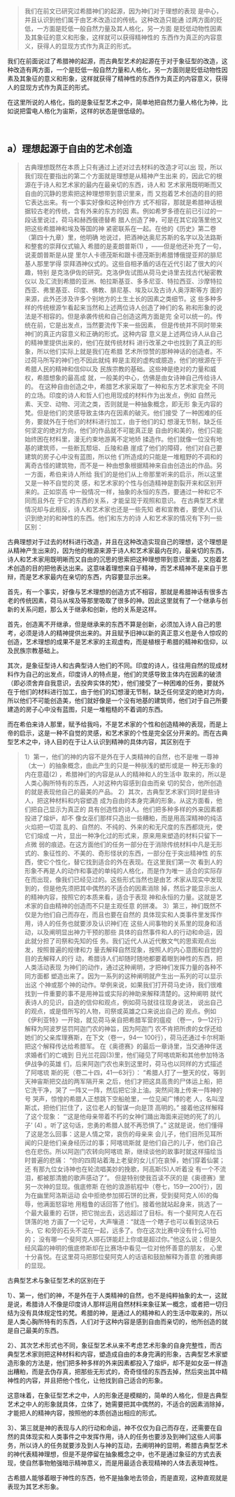 <blockquote data-pid="TuEo3b7S">我们在前⽂已研究过希腊神们的起源，因为神们对于理想的表现 是中⼼，并且认识到他们属于由艺术改造过的传统。这种改造只能通 过两⽅⾯的贬低，⼀⽅⾯是贬低⼀般⾃然⼒量及其⼈格化，另⼀⽅⾯ 是贬低动物性因素及其象征的意义和形象，这样就可以获得精神性的 东⻄作为真正的内容意义，获得⼈的显现⽅式作为真正的形式。</blockquote><p data-pid="llicSvzz">我们在前面说过了希腊神的起源，而古典型艺术的起源在于对于象征型的改造，这种改造有两方面，一个是贬低一般自然力量和人格化，另一方面则是贬低动物性因素及其象征的意义和形象，这样就获得了精神性的东西作为真正的内容意义，获得人的显现方式作为真正的形式。</p><p data-pid="2LYqfRNN">在这里所说的人格化，指的是象征型艺术之中，简单地把自然力量人格化为神，比如说把雷电人格化为宙斯，这样的状态是很低级的。</p><p><br></p><h2>a）理想起源于自由的艺术创造</h2><blockquote data-pid="IYRvVYuN">古典理想既然在本质上只有通过上述对过去材料的改造才可以出 现，所以我们现在要指出的第⼆个⽅⾯就是理想是从精神产⽣出来 的，因此它的根源在于诗⼈和艺术家的最内在最亲切的东⻄，诗⼈和 艺术家⽤既明晰⽽⼜⾃由的沉静的思索把这种理想带到意识⾥来，⽽ ⼜抱着艺术创造的⽬的把它表达出来。有⼀个事实好像和这种创作⽅ 式不相容，那就是希腊神话根据较古⽼的传统，含有外来的东⽅的因 素。例如希罗多德在前已引过的⼀段话⾥说过，荷⻢和赫⻄俄德替希 腊⼈创造了神，可是在其它段落⾥他⼜把这些希腊神和埃及等国的神 紧密联系在⼀起。在他的《历史》第⼆卷（第四⼗九章）⾥，他明确 地说过，把酒神达奥尼苏斯的名字以及法路斯和整套的崇拜仪式输⼊ 希腊的是⻨朗普斯(1) ，——但是他还补充了⼀句，说⻨朗普斯是从提 ⾥尔⼈卡德茂斯和跟卡德茂斯到希腊博俄提亚邦的腓尼基⼈那⾥学得 崇拜酒神仪式的。这些⾃相⽭盾的话在近代引起了很⼤的兴趣，特别 是克洛伊佐的研究。克洛伊佐试图从荷⻢史诗⾥去找古代秘密教仪以 及汇流到希腊的亚洲、帕拉斯基亚、多多尼亚、特拉⻄亚、沙摩特拉 ⻄亚、弗⾥基亚、印度、佛教、腓尼基、埃及以及古诗⼈奥浮斯等⽅ ⾯的来源，此外还涉及许多个别地⽅的⼟⽣⼟⻓的因素之类细节。这 些多种多样的传统根源乍看起来当然和上述两位诗⼈创造了神们的名 称和形象的说法是不相容的。但是承袭传统和⾃⼰创造这两⽅⾯是完 全可以统⼀的。传统在前，它是出发点，当然要流传下来⼀些因素， 但是传统并不同时带来神们的真正内容意义和正确的形式。这种内容 意义是上述两位诗⼈从⾃⼰的精神⾥提供出来的，他们在就传统材料 进⾏改⾰之中也找到了真正的形象，所以他们实际上就是我们在希腊 艺术所惊赞的那种神话的创造者。不过荷⻢所写的神们也不因此就纯 粹是主观的虚构或臆造，他们的根源在于希腊⼈⺠的精神和信仰以及 ⺠族宗教的基础。这些神是绝对的⼒量和威权，希腊想象的最⾼成 就，⼀般美的中⼼，仿佛是由⼥诗神⾃⼰传给诗⼈的。 在这种⾃由创造之中，希腊艺术家采取了⼀种和东⽅艺术家完全 不同的⽴场。印度的诗⼈和哲⼈们也⽤现成的材料作为出发点，例如 ⾃然元素、天空、动物、河流之类，否则就是⼀种抽象概念，即⽆形 象⽆内容的梵。但是他们的灵感导致主体内在因素的破灭。他们接受 了⼀种困难的任务，要就外在于他们的材料进⾏加⼯，由于他们的幻 想漫⽆节制，缺乏任何坚定的绝对⽅向，他们的作品就不可能真正是 ⾃由的和美的，他们只能始终困在材料⾥，漫⽆约束地游离不定地矫 揉造作。他们就像⼀位没有地基的建筑师，⼀些断⽡颓垣、丘陵和悬 崖成了他们的障碍，他们对⾃⼰要建筑的房⼦⼼中没有蓝图，所以他 们所造成的只能是⼀堆粗野的不调和的离奇古怪的建筑物，⽽不是⼀ 种由想象根据精神来⾃由创造出的作品。另⼀⽅⾯，希伯来诗⼈所给 我们的是他们从上帝那⾥听来的启⽰，所以这⾥⼜是⼀种不⾃觉的灵 感，和艺术家的个性与创造精神是割裂开来和区别开来的。正如崇⾼ 中⼀般情况⼀样，抽象的永恒的东⻄，要通过⼀种和它不同⽽且外在 于它的东⻄的关系，才能呈现于观照和意识。 在古典型艺术⾥情况却与此相反，诗⼈和艺术家也还是⼀些先知 者和宣教者，要使⼈们认识到绝对的和神性的东⻄。他们和东⽅的诗 ⼈和艺术家的情况有下列⼀些区别：</blockquote><p data-pid="2o2bBYfr">古典理想对于过去的材料进行改造，并且在这种改造实现自己的理想，这个理想是从精神产生出来的，因为他的根源来源于诗人和艺术家最内在的，最亲切的东西，诗人和艺术家用既明晰而又自由的沉思的思索把这种理想带到意识里面，又抱着艺术创造的目的把他表达出来。这意味着理想来自于精神，而艺术精神不是来自于思辩，而是艺术家最内在亲切的东西，内容要显示出来。</p><p data-pid="CZuk_AIs">首先，有一个事实，好像与艺术理想的创造方式不相容，那就是希腊神话有很多古老的传统因素，荷马从埃及等那里吸取了很多的神。因此这里就有了一个继承与创新的关系问题，那么关于继承和创新，他的关系是这样。</p><p data-pid="voYrB-NV">首先，创造离不开继承，但是继承来的东西不算是创新，必须加入诗人自己的思考，必须是诗人的精神提供出来的。并且赋予旧神以新的真正意义也是令人惊叹的创造，艺术理想的成果不是艺术家的主观虚构，而是植根于希腊的精神和信仰，以及民族宗教基础上。</p><p data-pid="MnfGBlvH">其次，是象征型诗人和古典型诗人他们的不同。印度的诗人，往往用自然的现成材料作为自己的出发点，印度诗人的特点是，他们的灵感导致主体内在因素的破溃（即必须舍弃自我意识，去投奔实体的梵），他们接受了一种困难的任务，要就外在于他们的材料进行加工，由于他们的幻想漫无节制，缺乏任何坚定的绝对方向，所以他们不可能创造美，他们就好像是一个没有地基的建筑师，他们对于自己所要建造的房子心中没有蓝图，只是一堆粗糙的不着调的东西。</p><p data-pid="lr7iF-9Y">而在希伯来诗人那里，赋予给我吗，不是艺术家的个性和创造精神的表现，而是上帝的启示，这是一种不自觉的灵感，和艺术家的个性是完全区分开来的。而在古典型艺术之中，诗人目的在于让人认识到精神的具体内容，其区别在于</p><blockquote data-pid="-hwC1Vm0">1）第⼀，他们的神的内容不是外在于⼈类精神的⾃然，也不是唯 ⼀尊神（太⼀）的抽象概念，由此产⽣的只是⼀种肤浅的塑形或是⼀ 种⽆形象的内在意蕴(2) ，希腊神们的内容是从⼈的精神和⼈的⽣活中 取来的，所以是⼈类⼼胸所特有的东⻄，⼈对这种内容感到⾃由⽽亲 切的契合，他所创造的就是表现他⾃⼰的最美的产品。 2）其次，古典型艺术家们同时是些诗⼈，把这种材料和内容塑造 成为⾃由的本⾝完满的形象。从这⽅⾯看，他们把⾃⼰显⽰为真正的 具有创造性的诗⼈。他们把多种多样的外来因素都投进了熔炉，却不 像⼥巫们那样只造出⼀些糟粕，⽽是⽤⾼深精神的纯洁⽕焰把⼀切混 乱的、⾃然的、不纯的、外来的和⽆尺度的东⻄都烧光，使它们熔成 ⼀⽚，显出⼀种净化过的形式来，原来⽤来塑造的材料只留下⼀点微 弱的痕迹。在这⽅⾯他们的任务⼀部分在于消除传统材料中凡是⽆形 式的、象征性的、不美的、奇形怪状的东⻄，⼀部分在于突出精神性 的东⻄，使它个性化，替它找到适合的外在表现。在这⾥我们第⼀次 看到⼈的形象不再是⼈的动作和事迹的单纯的⼈格化，⽽是作为唯⼀ 适合的实际存在⽽出现，像我们已经⻅过的。这些形式当然也是由艺 术家从现实中发现到的，但是他先须把其中偶然的不适合的因素消除 掉，然后才能显⽰出⼈的精神内容，按照它的本质来看，适合于表现 神和永恒的⼒量。这就是艺术家的⾃由精神的创造⽽不只是主观任意 的拼凑。 3）第三，神们既然不仅是为他们⾃⼰⽽存在，⽽且也要在⾃然的 具体现实和⼈类事件⾥发挥作⽤，诗⼈的任务也就要涉及认识神们在 这些⼈间事物的关系⾥的现⾝和活动，以及阐明显出神⼒⼲预的那些 具体的⾃然事件和⼈的⾏动和命运，因此就分担了司祭和先知的任 务。我们近代⼈从近代散⽂⽓的思索观点出发，按照普遍的规律和⼒ 量去解释⾃然现象，按照⼈的内⼼意图和⾃觉的⽬的去解释⼈的⾏ 动，希腊诗⼈们却随时随地都要着眼到神性的东⻄，把⼈类活动表现 为神们的动作，通过这种阐明，才把神们发挥⼒量的各种不同⽅⾯都 塑造出来了。因为⼀系列的这种阐明就产⽣出⼀系列的可以显⽰出这 个神或那个神的动作。举例来说，如果我们打开荷⻢史诗，我们很难 找到⼀件重要的事不是⽤神旨或实际的神助来解释清楚的。这种阐明 就代表诗⼈的⻅识，⾃造的信仰和观点，例如荷⻢就往往现⾝说法， 说出⾃⼰的观点，或是借所写的⼈物，司祭或英雄之⼝来说出⾃⼰的 观点。例如《伊利亚特》⼀开始，就⻅荷⻢亲⾃把希腊军营的瘟疫 （卷⼀，9—12⾏）解释为阿波罗惩罚阿迦门农的神旨，因为阿迦门 农不肯把所虏的⼥俘还给她们的⽗亲库理赛斯，在下⽂（卷⼀，94— 100⾏），荷⻢还通过卡尔柯斯把这个解释传达给希腊军。 在《奥德赛》的最后⼀章诗⾥，当交通神伴送求婚者们的亡魂到 ⽇光兰花园(3)⾥，他们碰⻅了阿喀琉斯和其他参加特洛伊战争的英雄 们，后来阿迦门农也来到这⾥时，荷⻢也以同样的⽅式描述了阿喀琉 斯的死（卷⼆⼗四，41—63⾏）： “希腊⼈打了⼀整天的仗，等到天神宙斯把交战的两军隔开来 之后，他们才把这具⾼贵的⼫体运上船，把它洗⼲净，哭了 ⼀阵⼜⼀阵，然后把它涂上油。突然间海上传来⼀阵神的号 哭声，惊惶的希腊⼈正想跳下空船舱⾥，⼀位⻅闻⼴博的⽼ ⼈，名叫涅斯忒，把他们拦住了，这位⽼⼈的智谋⼀向是顶 ⾼明的。” 接着他这样解释了这个现象： “‘这是他⺟亲带着不朽的⼥神们踊出海⾯来迎她的死了的⼉ ⼦’ (4) 。听了这句话，忠勇的希腊⼈就不再恐惧了。” 这就是说，他们懂得了这是怎么回事：这是⼈情之常，哀伤的⺟亲来 会⼉⼦，他们⽬所⻅⽿所闻的只是他们亲⾝经历过的事；阿喀琉斯就 是他们⾃⼰的⼉⼦，他们⾃⼰也在悲伤。所以阿迦门农转向阿喀琉 斯，继续谈他的故事时就这样描绘当时普遍的悲痛： “你的四周站着海上⽼叟的⼥⼉们在哀悼，她们穿着仙裳；还 有那九位⼥诗神也在轮流唱美妙的挽歌，阿⾼斯(5)⼈听着没 有⼀个不流泪，都被那清脆的歌声感动了”。 但是特别使我百读不厌的是《奥德赛》⾥另⼀次神的显现。俄底修斯 在他的浪游航程中（卷七，159—200⾏），因为在幽⾥阿洛斯运动 会中拒绝参加掷⽯饼的⽐赛，受到斐阿克⼈(6)的侮辱，他满⾯怒容地 ⽤粗鲁的话回答了他们。接着他就站起⾝来，挑选了⼀个最⼤最重的 ⽯饼，把它抛出去，远远超过了⽬标。有⼀个斐阿克⼈在⽯饼落的地 ⽅画了⼀个记号，⼤声嚷道：“就连⼀个瞎⼦也可以看到这块⽯头，它 和旁的⽯头不混在⼀起，远多了。你在这次⽐赛中没有什么可怕的； 没有哪⼀个斐阿克⼈掷⽯饼能赶上你或是超过你。”他这么说；但是久 经⻛霜的神明的俄底修斯却在⽐赛场中看⻅⼀位对他怀善意的朋友， ⼼⾥⼗分喜悦。在这⾥荷⻢把那位斐阿克⼈的话语和⿎励解释为善意 的雅典娜的显现。</blockquote><p data-pid="62NyItIK">古典型艺术与象征型艺术的区别在于</p><p data-pid="SM1D4fj3">1）、第一，他们的神，不是外在于人类精神的自然，也不是纯粹抽象的太一，这就是说，希腊诗人不像是印度诗人那样运用自然材料来象征某一概念，或者把一切归结为没有具体规定性的梵。希腊的神，是通过人的精神和人的生活中取来的，所以是人类心胸所特有的东西，人们对于这种内容是感到自由而亲切的，他所创造的就是自己最美的东西。</p><p data-pid="k_wsSaOV">2）、其次艺术形式也不同，象征型艺术从来不考虑艺术形象的自身完整性，而古典型艺术家则把这种材料和内容，塑造成自由的本身完满的形象，古典型艺术家塑造形象的方法是，他们把多种多样的外来因素都投入了熔炉，却不是如女巫一样造出糟粕，而是去伪存真，把那些无形式的，奇奇怪怪的东西去掉，然后突出其中精神性的内容，并且把他个性化，让他找到自己适合的形象。</p><p data-pid="vtwNrKgm">这意味着，在象征型艺术之中，人的形象还是模糊的，简单的人格化，但是古典型艺术之中人的形象就具体，立体了，她需要把其中偶然的，不适合的因素消除掉，才能把人的精神内容，按照他的本质创造出相应的形式。</p><p data-pid="VlD7-dBq">3）、第三就是神的表现与人的行动和命运，神不仅仅为自己而存在，还需要在自然的具体现实和人类事件之中发挥作用，诗人的任务也要涉及到神们这些人间事务，所以诗人的任务就要涉及到人与神的互动，去阐明神的显明，希腊古典型艺术的神代表精神理想，但是不是停留在抽象概念之中，也不是通过象征的方式去表现，使自然事物勉强暗示精神意义，而是用最适合表现精神的人体去表现神性。</p><p data-pid="VQRvKBsR">古希腊人能够着眼于神性的东西，他不是抽象地去领会，而是直观，这种直观就是表现为其艺术形象。</p><p></p>